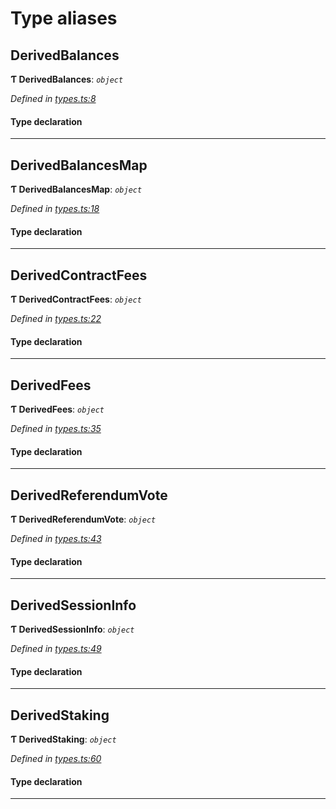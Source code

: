

# Type aliases

<a id="derivedbalances"></a>

##  DerivedBalances

**Ƭ DerivedBalances**: *`object`*

*Defined in [types.ts:8](https://github.com/polkadot-js/api/blob/c431815/packages/api-derive/src/types.ts#L8)*

#### Type declaration

___
<a id="derivedbalancesmap"></a>

##  DerivedBalancesMap

**Ƭ DerivedBalancesMap**: *`object`*

*Defined in [types.ts:18](https://github.com/polkadot-js/api/blob/c431815/packages/api-derive/src/types.ts#L18)*

#### Type declaration

[index: `string`]: [DerivedBalances](_types_.md#derivedbalances)

___
<a id="derivedcontractfees"></a>

##  DerivedContractFees

**Ƭ DerivedContractFees**: *`object`*

*Defined in [types.ts:22](https://github.com/polkadot-js/api/blob/c431815/packages/api-derive/src/types.ts#L22)*

#### Type declaration

___
<a id="derivedfees"></a>

##  DerivedFees

**Ƭ DerivedFees**: *`object`*

*Defined in [types.ts:35](https://github.com/polkadot-js/api/blob/c431815/packages/api-derive/src/types.ts#L35)*

#### Type declaration

___
<a id="derivedreferendumvote"></a>

##  DerivedReferendumVote

**Ƭ DerivedReferendumVote**: *`object`*

*Defined in [types.ts:43](https://github.com/polkadot-js/api/blob/c431815/packages/api-derive/src/types.ts#L43)*

#### Type declaration

___
<a id="derivedsessioninfo"></a>

##  DerivedSessionInfo

**Ƭ DerivedSessionInfo**: *`object`*

*Defined in [types.ts:49](https://github.com/polkadot-js/api/blob/c431815/packages/api-derive/src/types.ts#L49)*

#### Type declaration

___
<a id="derivedstaking"></a>

##  DerivedStaking

**Ƭ DerivedStaking**: *`object`*

*Defined in [types.ts:60](https://github.com/polkadot-js/api/blob/c431815/packages/api-derive/src/types.ts#L60)*

#### Type declaration

___

